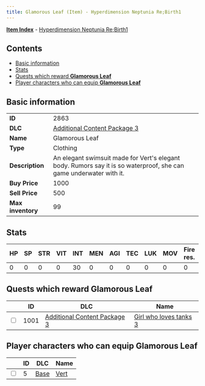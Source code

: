 ```yaml
---
title: Glamorous Leaf (Item) - Hyperdimension Neptunia Re;Birth1
---
```


[**Item Index**](/neptunia/rb1/item/index.html) - [Hyperdimension Neptunia Re;Birth1](/neptunia/rb1)

## Contents

- [Basic information](#basic-information)
- [Stats](#stats)
- [Quests which reward **Glamorous Leaf**](#quests-which-reward-glamorous-leaf)
- [Player characters who can equip **Glamorous Leaf**](#player-characters-who-can-equip-glamorous-leaf)
## Basic information

|   |   |
| -- | -- |
| **ID** | 2863 |
| **DLC** | [Additional Content Package 3](/neptunia/rb1/dlc/12-pack3.html) |
| **Name** | Glamorous Leaf |
| **Type** | Clothing |
| **Description** | An elegant swimsuit made for Vert's elegant body. Rumors say it is so waterproof, she can game underwater with it. |
| **Buy Price** | 1000 |
| **Sell Price** | 500 |
| **Max inventory** | 99 |


## Stats

| HP | SP | STR | VIT | INT | MEN | AGI | TEC | LUK | MOV | Fire res. | Ice res. | Wind res. | Lightning res. |
| -- | -- | --- | --- | --- | --- | --- | --- | --- | --- | --------- | -------- | --------- | -------------- |
| 0 | 0 | 0 | 0 | 30 | 0 | 0 | 0 | 0 | 0 | 0 | 0 | 0 | 0 |


## Quests which reward **Glamorous Leaf**

|    | ID | DLC | Name |
| -- | -- | --- | ---- |
| <input type="checkbox" id="rb1-quest-12-1001" class="trackbox" /> | 1001 | [Additional Content Package 3](/neptunia/rb1/dlc/12-pack3.html) | [Girl who loves tanks 3](/neptunia/rb1/quest/12-1001-girl-who-loves-tanks-3.html) |


## Player characters who can equip **Glamorous Leaf**

|    | ID | DLC | Name |
| -- | -- | --- | ---- |
| <input type="checkbox" id="rb1-player-1-5" class="trackbox" /> | 5 | [Base](/neptunia/rb1/dlc/1-base.html) | [Vert](/neptunia/rb1/player/1-5-vert.html) |
